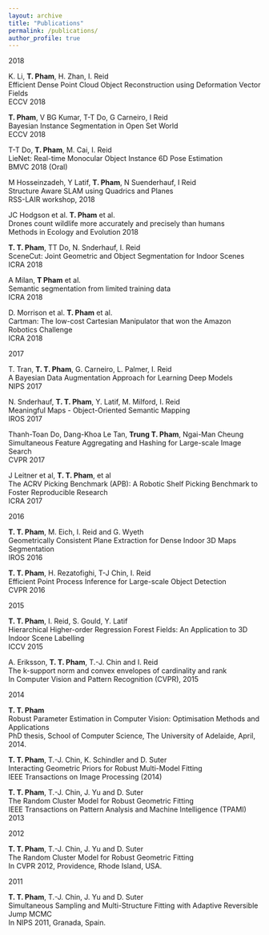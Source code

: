 ```yaml
---
layout: archive
title: "Publications"
permalink: /publications/
author_profile: true
---
```


<!--
{% if author.googlescholar %}
You can also find my articles on <u><a href="{{author.googlescholar}}">my Google Scholar profile</a>.</u>
{% endif %}
-->
      
2018

K. Li, **T. Pham**, H. Zhan, I. Reid  
Efficient Dense Point Cloud Object Reconstruction using Deformation Vector Fields  
ECCV 2018

**T. Pham**, V BG Kumar, T-T Do, G Carneiro, I Reid\
Bayesian Instance Segmentation in Open Set World\
ECCV 2018

T-T Do, **T. Pham**, M. Cai, I. Reid\
LieNet: Real-time Monocular Object Instance 6D Pose Estimation\
BMVC 2018 (Oral)

M Hosseinzadeh, Y Latif, **T. Pham**, N Suenderhauf, I Reid\
Structure Aware SLAM using Quadrics and Planes\
RSS-LAIR workshop, 2018

JC Hodgson et al. **T. Pham** et al. \
Drones count wildlife more accurately and precisely than humans\
Methods in Ecology and Evolution 2018


**T. T. Pham**, TT Do, N. Snderhauf, I. Reid\
SceneCut: Joint Geometric and Object Segmentation for Indoor Scenes\
ICRA 2018

A Milan, **T Pham** et al.\
Semantic segmentation from limited training data\
ICRA 2018

D. Morrison et al. **T. Pham** et al.\
Cartman: The low-cost Cartesian Manipulator that won the Amazon Robotics Challenge \
ICRA 2018

2017

T. Tran, **T. T. Pham**, G. Carneiro, L. Palmer, I. Reid\
A Bayesian Data Augmentation Approach for Learning Deep Models\
NIPS 2017

N. Snderhauf, **T. T. Pham**, Y. Latif, M. Milford, I. Reid\
Meaningful Maps - Object-Oriented Semantic Mapping\
IROS 2017

Thanh-Toan Do, Dang-Khoa Le Tan, **Trung T. Pham**, Ngai-Man Cheung\
Simultaneous Feature Aggregating and Hashing for Large-scale Image Search\
CVPR 2017

J Leitner et al, **T. T. Pham**, et al \
The ACRV Picking Benchmark (APB): A Robotic Shelf Picking Benchmark to Foster Reproducible Research\
ICRA 2017

2016

**T. T. Pham**, M. Eich, I. Reid and G. Wyeth\
Geometrically Consistent Plane Extraction for Dense Indoor 3D Maps Segmentation\
IROS 2016

**T. T. Pham**, H. Rezatofighi, T-J Chin, I. Reid\
Efficient Point Process Inference for Large-scale Object Detection\
CVPR 2016

2015

**T. T. Pham**, I. Reid, S. Gould, Y. Latif\
Hierarchical Higher-order Regression Forest Fields: An Application to 3D Indoor Scene Labelling\
ICCV 2015

A. Eriksson, **T. T. Pham**, T.-J. Chin and I. Reid\
The k-support norm and convex envelopes of cardinality and rank\
In Computer Vision and Pattern Recognition (CVPR), 2015

2014

**T. T. Pham**\
Robust Parameter Estimation in Computer Vision: Optimisation Methods and Applications\
PhD thesis, School of Computer Science, The University of Adelaide, April, 2014.

**T. T. Pham**, T.-J. Chin, K. Schindler and D. Suter\
Interacting Geometric Priors for Robust Multi-Model Fitting\
IEEE Transactions on Image Processing (2014)

**T. T. Pham**, T.-J. Chin, J. Yu and D. Suter\
The Random Cluster Model for Robust Geometric Fitting\
IEEE Transactions on Pattern Analysis and Machine Intelligence (TPAMI) 2013

2012

**T. T. Pham**, T.-J. Chin, J. Yu and D. Suter\
The Random Cluster Model for Robust Geometric Fitting\
In CVPR 2012, Providence, Rhode Island, USA.

2011

**T. T. Pham**, T.-J. Chin, J. Yu and D. Suter\
Simultaneous Sampling and Multi-Structure Fitting with Adaptive Reversible Jump MCMC\
In NIPS 2011, Granada, Spain.


<!--
{% include base_path %}

{% for post in site.publications reversed %}
  {% include archive-single.html %}
{% endfor %}
-->
